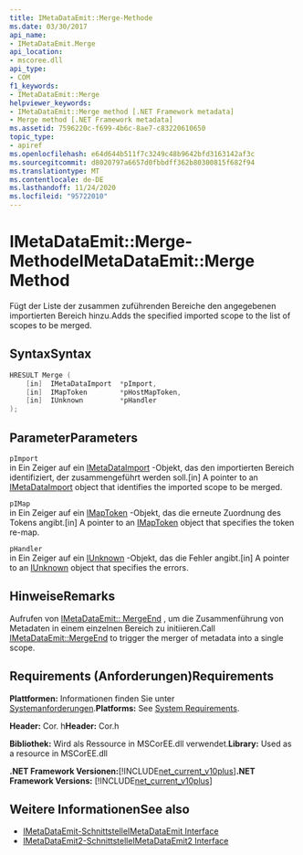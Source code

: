 ```yaml
---
title: IMetaDataEmit::Merge-Methode
ms.date: 03/30/2017
api_name:
- IMetaDataEmit.Merge
api_location:
- mscoree.dll
api_type:
- COM
f1_keywords:
- IMetaDataEmit::Merge
helpviewer_keywords:
- IMetaDataEmit::Merge method [.NET Framework metadata]
- Merge method [.NET Framework metadata]
ms.assetid: 7596220c-f699-4b6c-8ae7-c83220610650
topic_type:
- apiref
ms.openlocfilehash: e64d644b511f7c3249c48b9642bfd3163142af3c
ms.sourcegitcommit: d8020797a6657d0fbbdff362b80300815f682f94
ms.translationtype: MT
ms.contentlocale: de-DE
ms.lasthandoff: 11/24/2020
ms.locfileid: "95722010"
---
```

# <a name="imetadataemitmerge-method"></a><span data-ttu-id="7fc86-102">IMetaDataEmit::Merge-Methode</span><span class="sxs-lookup"><span data-stu-id="7fc86-102">IMetaDataEmit::Merge Method</span></span>

<span data-ttu-id="7fc86-103">Fügt der Liste der zusammen zuführenden Bereiche den angegebenen importierten Bereich hinzu.</span><span class="sxs-lookup"><span data-stu-id="7fc86-103">Adds the specified imported scope to the list of scopes to be merged.</span></span>  
  
## <a name="syntax"></a><span data-ttu-id="7fc86-104">Syntax</span><span class="sxs-lookup"><span data-stu-id="7fc86-104">Syntax</span></span>  
  
```cpp  
HRESULT Merge (
    [in]  IMetaDataImport  *pImport,
    [in]  IMapToken        *pHostMapToken,
    [in]  IUnknown         *pHandler
);  
```  
  
## <a name="parameters"></a><span data-ttu-id="7fc86-105">Parameter</span><span class="sxs-lookup"><span data-stu-id="7fc86-105">Parameters</span></span>  

 `pImport`  
 <span data-ttu-id="7fc86-106">in Ein Zeiger auf ein [IMetaDataImport](imetadataimport-interface.md) -Objekt, das den importierten Bereich identifiziert, der zusammengeführt werden soll.</span><span class="sxs-lookup"><span data-stu-id="7fc86-106">[in] A pointer to an [IMetaDataImport](imetadataimport-interface.md) object that identifies the imported scope to be merged.</span></span>  
  
 `pIMap`  
 <span data-ttu-id="7fc86-107">in Ein Zeiger auf ein [IMapToken](imaptoken-interface.md) -Objekt, das die erneute Zuordnung des Tokens angibt.</span><span class="sxs-lookup"><span data-stu-id="7fc86-107">[in] A pointer to an [IMapToken](imaptoken-interface.md) object that specifies the token re-map.</span></span>  
  
 `pHandler`  
 <span data-ttu-id="7fc86-108">in Ein Zeiger auf ein [IUnknown](/cpp/atl/iunknown) -Objekt, das die Fehler angibt.</span><span class="sxs-lookup"><span data-stu-id="7fc86-108">[in] A pointer to an [IUnknown](/cpp/atl/iunknown) object that specifies the errors.</span></span>  
  
## <a name="remarks"></a><span data-ttu-id="7fc86-109">Hinweise</span><span class="sxs-lookup"><span data-stu-id="7fc86-109">Remarks</span></span>  

 <span data-ttu-id="7fc86-110">Aufrufen von [IMetaDataEmit:: MergeEnd](imetadataemit-mergeend-method.md) , um die Zusammenführung von Metadaten in einem einzelnen Bereich zu initiieren.</span><span class="sxs-lookup"><span data-stu-id="7fc86-110">Call [IMetaDataEmit::MergeEnd](imetadataemit-mergeend-method.md) to trigger the merger of metadata into a single scope.</span></span>  
  
## <a name="requirements"></a><span data-ttu-id="7fc86-111">Requirements (Anforderungen)</span><span class="sxs-lookup"><span data-stu-id="7fc86-111">Requirements</span></span>  

 <span data-ttu-id="7fc86-112">**Plattformen:** Informationen finden Sie unter [Systemanforderungen](../../get-started/system-requirements.md).</span><span class="sxs-lookup"><span data-stu-id="7fc86-112">**Platforms:** See [System Requirements](../../get-started/system-requirements.md).</span></span>  
  
 <span data-ttu-id="7fc86-113">**Header:** Cor. h</span><span class="sxs-lookup"><span data-stu-id="7fc86-113">**Header:** Cor.h</span></span>  
  
 <span data-ttu-id="7fc86-114">**Bibliothek:** Wird als Ressource in MSCorEE.dll verwendet.</span><span class="sxs-lookup"><span data-stu-id="7fc86-114">**Library:** Used as a resource in MSCorEE.dll</span></span>  
  
 <span data-ttu-id="7fc86-115">**.NET Framework Versionen:**[!INCLUDE[net_current_v10plus](../../../../includes/net-current-v10plus-md.md)]</span><span class="sxs-lookup"><span data-stu-id="7fc86-115">**.NET Framework Versions:** [!INCLUDE[net_current_v10plus](../../../../includes/net-current-v10plus-md.md)]</span></span>  
  
## <a name="see-also"></a><span data-ttu-id="7fc86-116">Weitere Informationen</span><span class="sxs-lookup"><span data-stu-id="7fc86-116">See also</span></span>

- [<span data-ttu-id="7fc86-117">IMetaDataEmit-Schnittstelle</span><span class="sxs-lookup"><span data-stu-id="7fc86-117">IMetaDataEmit Interface</span></span>](imetadataemit-interface.md)
- [<span data-ttu-id="7fc86-118">IMetaDataEmit2-Schnittstelle</span><span class="sxs-lookup"><span data-stu-id="7fc86-118">IMetaDataEmit2 Interface</span></span>](imetadataemit2-interface.md)
